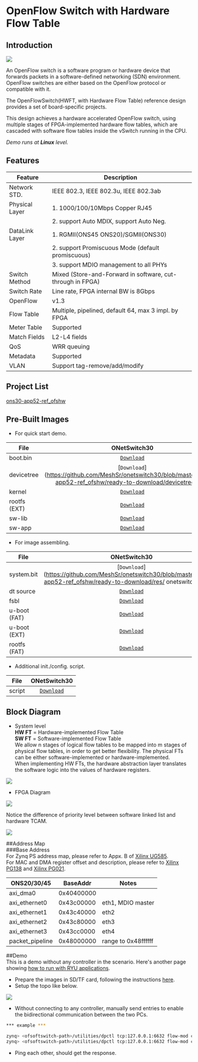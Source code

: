 # OpenFlow Switch with Hardware Flow Table

## Introduction

![](../images/openflow-switch.gif)

An OpenFlow switch is a software program or hardware device that forwards packets in a software-defined networking (SDN) environment. OpenFlow switches are either based on the OpenFlow protocol or compatible with it.

The OpenFlowSwitch(HWFT, with Hardware Flow Table) reference design provides a set of board-specific projects.  

This design achieves a hardware accelerated OpenFlow switch, using multiple stages of FPGA-implemented hardware flow tables, which are cascaded with software flow tables inside the vSwitch running in the CPU.  

_Demo runs at **Linux** level._  

## Features  
| Feature | Description |
| ------- | ----------- |
| Network STD.    | IEEE 802.3, IEEE 802.3u, IEEE 802.3ab |
| Physical Layer  | 1. 1000/100/10Mbps Copper RJ45|
|                 | 2. support Auto MDIX, support Auto Neg. |
| DataLink Layer  | 1. RGMII(ONS45 ONS20)/SGMII(ONS30) |
|                 | 2. support Promiscuous Mode (default promiscuous) |
|                 | 3. support MDIO management to all PHYs |
| Switch Method   | Mixed (Store-and-Forward in software, cut-through in FPGA) |
| Switch Rate     | Line rate, FPGA internal BW is 8Gbps |
| OpenFlow        | v1.3 |
| Flow Table      | Multiple, pipelined, default 64, max 3 impl. by FPGA |
| Meter Table     | Supported |
| Match Fields    | L2-L4 fields |
| QoS             | WRR queuing |
| Metadata        | Supported |
| VLAN            | Support tag-remove/add/modify |

## Project List  

[ons30-app52-ref_ofshw](https://github.com/MeshSr/onetswitch30/tree/master/ons30-app52-ref_ofshw)

## Pre-Built Images  
* For quick start demo.  

| File         | ONetSwitch30 |
| ----         |:------------:|
| boot.bin  |[`Download`](https://github.com/MeshSr/onetswitch30/blob/master/ons30-app52-ref_ofshw/ready-to-download/boot.bin) |
| devicetree   |[`Download`](https://github.com/MeshSr/onetswitch30/blob/master/ons30-app52-ref_ofshw/ready-to-download/devicetree.    dtb) |
| kernel       |[`Download`](https://github.com/MeshSr/common-bin/blob/master/kernel/uImage) |
| rootfs (EXT) |[`Download`](https://github.com/MeshSr/common-bin/blob/master/rootfs/rootfs_ext4.tar.gz) |
| sw-lib       |[`Download`](https://github.com/MeshSr/common-bin/tree/master/lib) |
| sw-app       |[`Download`](https://github.com/MeshSr/common-bin/tree/master/ofs-hw) |

* For image assembling.

| File         | ONetSwitch30 | 
| ----         |:------------:|
| system.bit   |[`Download`](https://github.com/MeshSr/onetswitch30/blob/master/ons30-app52-ref_ofshw/ready-to-download/res/           onetswitch_top.bit) |
| dt source    |[`Download`](https://github.com/MeshSr/onetswitch30/blob/master/ons30-app52-ref_ofshw/ready-to-download/res/devicetree.dts) |
| fsbl         |[`Download`](https://github.com/MeshSr/common-bin/blob/master/fsbl/fsbl-ons30.elf) |
| u-boot (FAT) |[`Download`](https://github.com/MeshSr/common-bin/blob/master/u-boot/u-boot-ons30-ram.elf) |
| u-boot (EXT) |[`Download`](https://github.com/MeshSr/common-bin/blob/master/u-boot/u-boot-ons30-ext.elf) |
| rootfs (FAT) |[`Download`](https://github.com/MeshSr/common-bin/blob/master/rootfs/uramdisk.image.gz) |

* Additional init./config. script.

| File         | ONetSwitch30 |
| ----         |:------------:|
| script       |[`Download`](https://github.com/MeshSr/onetswitch30/blob/master/ons30-app52-ref_ofshw/ready-to-download/init.sh) |


## Block Diagram  
* System level  
**HW FT** = Hardware-implemented Flow Table  
**SW FT** = Software-implemented Flow Table  
We allow n stages of logical flow tables to be mapped into m stages of physical flow tables, in order to get better flexibility. The physical FTs can be either software-implemented or hardware-implemented.  
When implementing HW FTs, the hardware abstraction layer translates the software logic into the values of hardware registers.

![](../images/app-demo/ons-ofshw-sysview.png)  

* FPGA Diagram

![](../images/app-demo/ons-ofshw-blockdiag.png)  


Notice the difference of priority level between software linked list and hardware TCAM.  

![](../images/app-demo/ons-ofshw-core.png)  

##Address Map  
###Base Address  
For Zynq PS address map, please refer to Appx. B of [Xilinx UG585](#).  
For MAC and DMA register offset and description, please refer to [Xilinx PG138](#) and [Xilinx PG021](#).  

| ONS20/30/45   | BaseAddr   | Notes |
| -----------   | --------   | ----- |
| axi_dma0      | 0x40400000 | |
| axi_ethernet0 | 0x43c00000 | eth1, MDIO master |
| axi_ethernet1 | 0x43c40000 | eth2 |
| axi_ethernet2 | 0x43c80000 | eth3 |
| axi_ethernet3 | 0x43cc0000 | eth4 |
| packet_pipeline | 0x48000000 | range to 0x48ffffff |


##Demo  
This is a demo without any controller in the scenario. Here's another page showing [how to run with RYU applications](https://github.com/MeshSr/wiki/wiki/Run-RYU-Builtin-App).  

* Prepare the images in SD/TF card, following the instructions [here](https://github.com/MeshSr/wiki/wiki/Run-RYU-Builtin-App).  
* Setup the topo like below.  

![](../images/app-demo/ons-ofs-topo-dpctl.png)  

* Without connecting to any controller, manually send entries to enable the bidirectional communication between the two PCs.  

```bash
*** example ***

zynq> <ofsoftswitch-path>/utilities/dpctl tcp:127.0.0.1:6632 flow-mod cmd=add,table=0,prio=1 in_port=1 apply:output=2
zynq> <ofsoftswitch-path>/utilities/dpctl tcp:127.0.0.1:6632 flow-mod cmd=add,table=0,prio=0 in_port=2 apply:output=1

```  

* Ping each other, should get the response.
